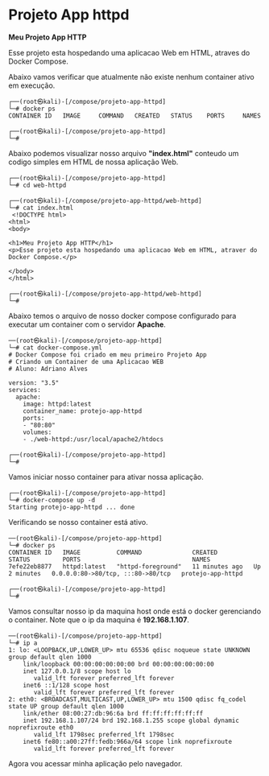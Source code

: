 # Projeto App httpd

**Meu Projeto App HTTP**

Esse projeto esta hospedando uma aplicacao Web em HTML, atraves do Docker Compose.

Abaixo vamos verificar que atualmente não existe nenhum container ativo em execução.

```
┌──(root㉿kali)-[/compose/projeto-app-httpd]
└─# docker ps
CONTAINER ID   IMAGE     COMMAND   CREATED   STATUS    PORTS     NAMES
                                                                                                          
┌──(root㉿kali)-[/compose/projeto-app-httpd]
└─# 
```

Abaixo podemos visualizar nosso arquivo **"index.html"** conteudo um codigo simples em HTML de nossa aplicação Web.
```
┌──(root㉿kali)-[/compose/projeto-app-httpd]
└─# cd web-httpd          
                                                                                                          
┌──(root㉿kali)-[/compose/projeto-app-httpd/web-httpd]
└─# cat index.html        
 <!DOCTYPE html>
<html>
<body>

<h1>Meu Projeto App HTTP</h1>
<p>Esse projeto esta hospedando uma aplicacao Web em HTML, atraver do Docker Compose.</p>

</body>
</html> 
                                                                                                          
┌──(root㉿kali)-[/compose/projeto-app-httpd/web-httpd]
└─# 
```

Abaixo temos o arquivo de nosso docker compose configurado para executar um container com o servidor **Apache**.

```
──(root㉿kali)-[/compose/projeto-app-httpd]
└─# cat docker-compose.yml 
# Docker Compose foi criado em meu primeiro Projeto App 
# Criando um Container de uma Aplicacao WEB
# Aluno: Adriano Alves

version: "3.5"
services:
  apache:
    image: httpd:latest
    container_name: protejo-app-httpd
    ports:
    - "80:80"
    volumes:
    - ./web-httpd:/usr/local/apache2/htdocs
                                                                                                          
┌──(root㉿kali)-[/compose/projeto-app-httpd]
└─# 
```

Vamos iniciar nosso container para ativar nossa aplicação.

```
┌──(root㉿kali)-[/compose/projeto-app-httpd]
└─# docker-compose up -d
Starting protejo-app-httpd ... done
```

Verificando se nosso container está ativo.

```
──(root㉿kali)-[/compose/projeto-app-httpd]
└─# docker ps           
CONTAINER ID   IMAGE          COMMAND              CREATED          STATUS         PORTS                               NAMES
7efe22eb8877   httpd:latest   "httpd-foreground"   11 minutes ago   Up 2 minutes   0.0.0.0:80->80/tcp, :::80->80/tcp   protejo-app-httpd
                                                                                                          
┌──(root㉿kali)-[/compose/projeto-app-httpd]
└─# 

```

Vamos consultar nosso ip da maquina host onde está o docker gerenciando o container.
Note que o ip da maquina é **192.168.1.107**.

```
──(root㉿kali)-[/compose/projeto-app-httpd]
└─# ip a                           
1: lo: <LOOPBACK,UP,LOWER_UP> mtu 65536 qdisc noqueue state UNKNOWN group default qlen 1000
    link/loopback 00:00:00:00:00:00 brd 00:00:00:00:00:00
    inet 127.0.0.1/8 scope host lo
       valid_lft forever preferred_lft forever
    inet6 ::1/128 scope host 
       valid_lft forever preferred_lft forever
2: eth0: <BROADCAST,MULTICAST,UP,LOWER_UP> mtu 1500 qdisc fq_codel state UP group default qlen 1000
    link/ether 08:00:27:db:96:6a brd ff:ff:ff:ff:ff:ff
    inet 192.168.1.107/24 brd 192.168.1.255 scope global dynamic noprefixroute eth0
       valid_lft 1798sec preferred_lft 1798sec
    inet6 fe80::a00:27ff:fedb:966a/64 scope link noprefixroute 
       valid_lft forever preferred_lft forever
```

Agora vou acessar minha aplicação pelo navegador.



